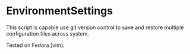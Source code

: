# EnvironmentSettings
This script is capable use git version control to save and restore multiple configuration files across system.

Tested on Fedora [vim].
